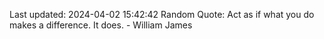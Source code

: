 Last updated: 2024-04-02 15:42:42
Random Quote: Act as if what you do makes a difference. It does. - William James